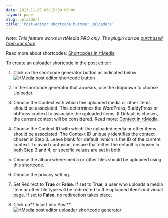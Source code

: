 ```yaml
---
date: 2013-11-07 06:15:30+00:00
layout: page
slug: uploaders
title: 'Post-editor shortcode button: Uploaders'
---
```


_Note: This feature works in rtMedia PRO only. The plugin can be [purchased from our store](https://rtcamp.com/store/rtmedia-pro/)._

Read more about shortcodes: [Shortcodes in rtMedia](https://rtcamp.com/rtmedia/docs/common/shortcodes/)

To create an uploader shortcode in the post editor:



	
  1. Click on the shortcode generator button as indicated below:
![rtMedia post editor shortcode button](https://rtcamp.com/wp-content/uploads/2013/11/rtMediaShortcodeGeneratorButton.png)

	
  2. In the shortcode generator that appears, use the dropdown to choose Uploader.

	
  3. Choose the Context with which the uploaded media or other items should be associated. This determines the WordPress, BuddyPress or bbPress context to associate the uploaded items. If Default is chosen, the current context will be considered. Read more: [Context in rtMedia](https://rtcamp.com/rtmedia/docs/core-concepts/context/).

	
  4. Choose the Context ID with which the uploaded media or other items should be associated. The Context ID uniquely identifies the context chosen in Step 3. Leave blank for default, which is the ID of the current context.
To avoid confusion, ensure that either the default is chosen in both Step 3 and 4, or specific values are set in both.

	
  5. Choose the album where media or other files should be uploaded using this shortcode.

	
  6. Choose the privacy setting.

	
  7. Set Redirect to **True** or **False**. If set to **True**, a user who uploads a media item or other file type will be redirected to the uploaded item’s individual page. If set to **False**, no redirection takes place.

	
  8. Click on** Insert into Post**.
![rtMedia post editor uploader shortcode generator](https://rtcamp.com/wp-content/uploads/2013/11/image16.png)


